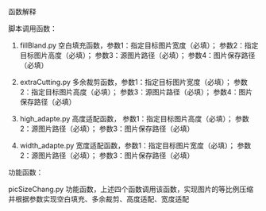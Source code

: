 函数解释


脚本调用函数：

1. fillBland.py 空白填充函数，参数1：指定目标图片宽度（必填）；
                             参数2：指定目标图片高度（必填）；
                             参数3：源图片路径（必填）；
                             参数4：图片保存路径（必填）

2. extraCutting.py 多余裁剪函数，参数1：指定目标图片宽度（必填）；
                                参数2：指定目标图片高度（必填）；
                                参数3：源图片路径（必填）；
                                参数4：图片保存路径（必填）

3. high_adapte.py 高度适配函数， 参数1：指定目标图片高度（必填）；
                                参数2：源图片路径（必填）；
                                参数3：图片保存路径（必填）

4. width_adapte.py 宽度适配函数，参数1：指定目标图片宽度（必填）；
                                参数2：源图片路径（必填）；
                                参数3：图片保存路径（必填）

功能函数：

picSizeChang.py 功能函数，上述四个函数调用该函数，实现图片的等比例压缩并根据参数实现空白填充、多余裁剪、高度适配、宽度适配
